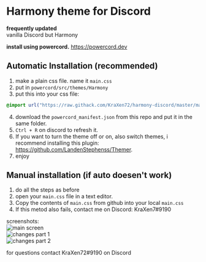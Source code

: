 # Harmony theme for Discord

**frequently updated**  
vanilla Discord but Harmony
  
**install using powercord.** https://powercord.dev
## Automatic Installation (recommended)
1. make a plain css file. name it ``main.css``  
2. put in ``powercord/src/themes/Harmony``
3. put this into your css file:  
```css 
@import url("https://raw.githack.com/KraXen72/harmony-discord/master/main.css"); 
```   
4. download the ``powercord_manifest.json`` from this repo and put it in the same folder.  
5. ``Ctrl + R`` on discord to refresh it.
6. If you want to turn the theme off or on, also switch themes, i recommend installing this plugin: https://github.com/LandenStephenss/Themer.  
7. enjoy
  
## Manual installation (if auto doesen't work)
1. do all the steps as before
2. open your ``main.css`` file in a text editor.
3. Copy the contents of ``main.css`` from github into your local ``main.css``
4. If this metod also fails, contact me on Discord: KraXen7#9190
  
screenshots:   
![main screen](https://cdn.discordapp.com/attachments/538734863977676803/702845041558814730/main_screen.png)  
![changes part 1](https://cdn.discordapp.com/attachments/538734863977676803/702845044129792090/changes.png)  
![changes part 2](https://cdn.discordapp.com/attachments/538734863977676803/702845046986375208/changes2.png)  
  
for questions contact KraXen72#9190 on Discord    
